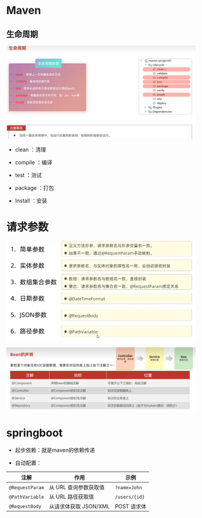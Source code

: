 # Maven

## 生命周期

![](docs/assets/mv1.png)

- clean ：清理

- compile ：编译

- test ：测试

- package ：打包

- Install ：安装

# 请求参数

![](docs/assets/qq1.png)

![](docs/assets/spq.png)

# springboot

- 起步依赖：就是maven的依赖传递

- 自动配置：

| 注解              | 作用              | 示例            |
| --------------- | --------------- | ------------- |
| `@RequestParam` | 从 URL 查询参数获取值   | `?name=John`  |
| `@PathVariable` | 从 URL 路径获取值     | `/users/{id}` |
| `@RequestBody`  | 从请求体获取 JSON/XML | POST 请求体      |
